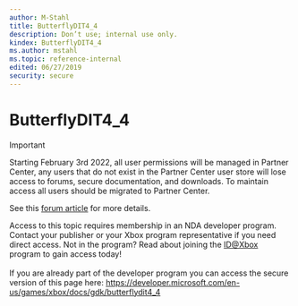 ```yaml
---
author: M-Stahl
title: ButterflyDIT4_4
description: Don’t use; internal use only.
kindex: ButterflyDIT4_4
ms.author: mstahl
ms.topic: reference-internal
edited: 06/27/2019
security: secure
---
```


# ButterflyDIT4_4
> [!IMPORTANT]
> Starting February 3rd 2022, all user permissions will be managed in Partner Center, any users that do not exist in the Partner Center user store will lose access to forums, secure documentation, and downloads. To maintain access all users should be migrated to Partner Center. <p></p>See this <a href="https://forums.xboxlive.com/articles/132187/breaking-change-user-access-for-forums-secure-docu.html">forum article</a> for more details.  

 Access to this topic requires membership in an NDA developer program. Contact your publisher or your Xbox program representative if you need direct access. Not in the program? Read about joining the <a href="https://www.xbox.com/Developers/id">ID@Xbox</a> program to gain access today!  <br/><br/>If you are already part of the developer program you can access the secure version of this page here: <a target="_blank" href="https://developer.microsoft.com/en-us/games/xbox/docs/gdk/butterflydit4_4">https://developer.microsoft.com/en-us/games/xbox/docs/gdk/butterflydit4_4</a>